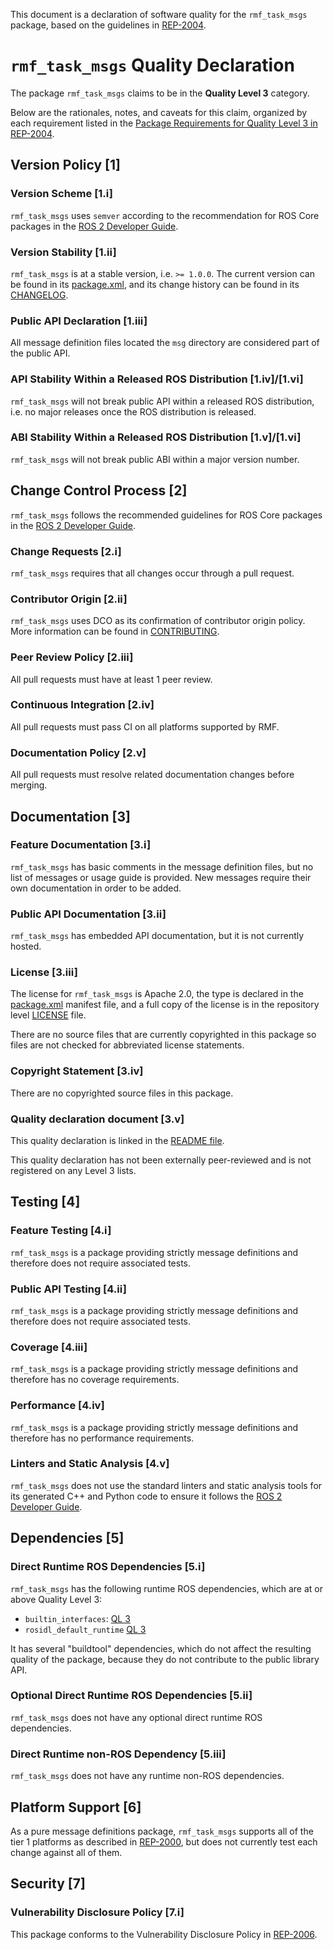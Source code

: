 This document is a declaration of software quality for the `rmf_task_msgs` package, based on the guidelines in [REP-2004](https://www.ros.org/reps/rep-2004.html).

# `rmf_task_msgs` Quality Declaration

The package `rmf_task_msgs` claims to be in the **Quality Level 3** category.

Below are the rationales, notes, and caveats for this claim, organized by each requirement listed in the [Package Requirements for Quality Level 3 in REP-2004](https://www.ros.org/reps/rep-2004.html).

## Version Policy [1]

### Version Scheme [1.i]

`rmf_task_msgs` uses `semver` according to the recommendation for ROS Core packages in the [ROS 2 Developer Guide](https://index.ros.org/doc/ros2/Contributing/Developer-Guide/#versioning).

### Version Stability [1.ii]

`rmf_task_msgs` is at a stable version, i.e. `>= 1.0.0`.
The current version can be found in its [package.xml](package.xml), and its change history can be found in its [CHANGELOG](CHANGELOG.rst).

### Public API Declaration [1.iii]

All message definition files located the `msg` directory are considered part of the public API.

### API Stability Within a Released ROS Distribution [1.iv]/[1.vi]

`rmf_task_msgs` will not break public API within a released ROS distribution, i.e. no major releases once the ROS distribution is released.

### ABI Stability Within a Released ROS Distribution [1.v]/[1.vi]

`rmf_task_msgs` will not break public ABI within a major version number.

## Change Control Process [2]

`rmf_task_msgs` follows the recommended guidelines for ROS Core packages in the [ROS 2 Developer Guide](https://index.ros.org/doc/ros2/Contributing/Developer-Guide/#package-requirements).

### Change Requests [2.i]

`rmf_task_msgs` requires that all changes occur through a pull request.

### Contributor Origin [2.ii]

`rmf_task_msgs` uses DCO as its confirmation of contributor origin policy. More information can be found in [CONTRIBUTING](../CONTRIBUTING.md).

### Peer Review Policy [2.iii]

All pull requests must have at least 1 peer review.

### Continuous Integration [2.iv]

All pull requests must pass CI on all platforms supported by RMF.

### Documentation Policy [2.v]

All pull requests must resolve related documentation changes before merging.

## Documentation [3]

### Feature Documentation [3.i]

`rmf_task_msgs` has basic comments in the message definition files, but no list of messages or usage guide is provided.
New messages require their own documentation in order to be added.

### Public API Documentation [3.ii]

`rmf_task_msgs` has embedded API documentation, but it is not currently hosted.

### License [3.iii]

The license for `rmf_task_msgs` is Apache 2.0, the type is declared in the [package.xml](package.xml) manifest file, and a full copy of the license is in the repository level [LICENSE](../LICENSE) file.

There are no source files that are currently copyrighted in this package so files are not checked for abbreviated license statements.

### Copyright Statement [3.iv]

There are no copyrighted source files in this package.

### Quality declaration document [3.v]

This quality declaration is linked in the [README file](README.md).

This quality declaration has not been externally peer-reviewed and is not registered on any Level 3 lists.

## Testing [4]

### Feature Testing [4.i]

`rmf_task_msgs` is a package providing strictly message definitions and therefore does not require associated tests.

### Public API Testing [4.ii]

`rmf_task_msgs` is a package providing strictly message definitions and therefore does not require associated tests.

### Coverage [4.iii]

`rmf_task_msgs` is a package providing strictly message definitions and therefore has no coverage requirements.

### Performance [4.iv]

`rmf_task_msgs` is a package providing strictly message definitions and therefore has no performance requirements.

### Linters and Static Analysis [4.v]

`rmf_task_msgs` does not use the standard linters and static analysis tools for its generated C++ and Python code to ensure it follows the [ROS 2 Developer Guide](https://index.ros.org/doc/ros2/Contributing/Developer-Guide/#linters).

## Dependencies [5]

### Direct Runtime ROS Dependencies [5.i]

`rmf_task_msgs` has the following runtime ROS dependencies, which are at or above Quality Level 3:
* `builtin_interfaces`: [QL 3](https://github.com/ros2/rcl_interfaces/tree/master/builtin_interfaces/QUALITY_DECLARATION.md)
* `rosidl_default_runtime` [QL 3](https://github.com/ros2/rosidl_defaults/tree/master/rosidl_default_runtime/QUALITY_DECLARATION.md)

It has several "buildtool" dependencies, which do not affect the resulting quality of the package, because they do not contribute to the public library API.

### Optional Direct Runtime ROS Dependencies [5.ii]

`rmf_task_msgs` does not have any optional direct runtime ROS dependencies.

### Direct Runtime non-ROS Dependency [5.iii]

`rmf_task_msgs` does not have any runtime non-ROS dependencies.

## Platform Support [6]

As a pure message definitions package, `rmf_task_msgs` supports all of the tier 1 platforms as described in [REP-2000](https://www.ros.org/reps/rep-2000.html#support-tiers), but does not currently test each change against all of them.

## Security [7]

### Vulnerability Disclosure Policy [7.i]

This package conforms to the Vulnerability Disclosure Policy in [REP-2006](https://www.ros.org/reps/rep-2006.html).
